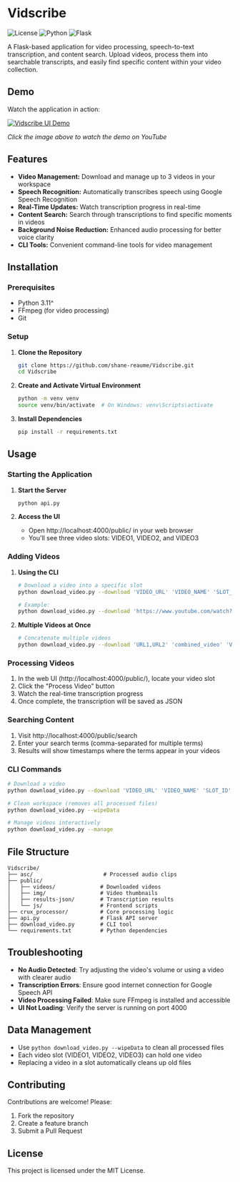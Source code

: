 # Vidscribe

![License](https://img.shields.io/badge/license-MIT-blue.svg)
![Python](https://img.shields.io/badge/python-3.11-blue.svg)
![Flask](https://img.shields.io/badge/flask-2.2-blue.svg)

A Flask-based application for video processing, speech-to-text transcription, and content search. Upload videos, process them into searchable transcripts, and easily find specific content within your video collection.

## Demo

Watch the application in action:

[![Vidscribe UI Demo](https://img.youtube.com/vi/Aupg10YgHL8/0.jpg)](https://www.youtube.com/watch?v=Aupg10YgHL8)

*Click the image above to watch the demo on YouTube*

## Features

- **Video Management:** Download and manage up to 3 videos in your workspace
- **Speech Recognition:** Automatically transcribes speech using Google Speech Recognition
- **Real-Time Updates:** Watch transcription progress in real-time
- **Content Search:** Search through transcriptions to find specific moments in videos
- **Background Noise Reduction:** Enhanced audio processing for better voice clarity
- **CLI Tools:** Convenient command-line tools for video management

## Installation

### Prerequisites

- Python 3.11^
- FFmpeg (for video processing)
- Git

### Setup

1. **Clone the Repository**
   ```bash
   git clone https://github.com/shane-reaume/Vidscribe.git
   cd Vidscribe
   ```

2. **Create and Activate Virtual Environment**
   ```bash
   python -m venv venv
   source venv/bin/activate  # On Windows: venv\Scripts\activate
   ```

3. **Install Dependencies**
   ```bash
   pip install -r requirements.txt
   ```

## Usage

### Starting the Application

1. **Start the Server**
   ```bash
   python api.py
   ```

2. **Access the UI**
   - Open http://localhost:4000/public/ in your web browser
   - You'll see three video slots: VIDEO1, VIDEO2, and VIDEO3

### Adding Videos

1. **Using the CLI**
   ```bash
   # Download a video into a specific slot
   python download_video.py --download 'VIDEO_URL' 'VIDEO_NAME' 'SLOT_ID'
   
   # Example:
   python download_video.py --download 'https://www.youtube.com/watch?v=example' 'my_video' 'VIDEO1'
   ```

2. **Multiple Videos at Once**
   ```bash
   # Concatenate multiple videos
   python download_video.py --download 'URL1,URL2' 'combined_video' 'VIDEO1'
   ```

### Processing Videos

1. In the web UI (http://localhost:4000/public/), locate your video slot
2. Click the "Process Video" button
3. Watch the real-time transcription progress
4. Once complete, the transcription will be saved as JSON

### Searching Content

1. Visit http://localhost:4000/public/search
2. Enter your search terms (comma-separated for multiple terms)
3. Results will show timestamps where the terms appear in your videos

### CLI Commands

```bash
# Download a video
python download_video.py --download 'VIDEO_URL' 'VIDEO_NAME' 'SLOT_ID'

# Clean workspace (removes all processed files)
python download_video.py --wipeData

# Manage videos interactively
python download_video.py --manage
```

## File Structure

```
Vidscribe/
├── asc/                      # Processed audio clips
├── public/
│   ├── videos/              # Downloaded videos
│   ├── img/                 # Video thumbnails
│   ├── results-json/        # Transcription results
│   └── js/                  # Frontend scripts
├── crux_processor/          # Core processing logic
├── api.py                   # Flask API server
├── download_video.py        # CLI tool
└── requirements.txt         # Python dependencies
```

## Troubleshooting

- **No Audio Detected**: Try adjusting the video's volume or using a video with clearer audio
- **Transcription Errors**: Ensure good internet connection for Google Speech API
- **Video Processing Failed**: Make sure FFmpeg is installed and accessible
- **UI Not Loading**: Verify the server is running on port 4000

## Data Management

- Use `python download_video.py --wipeData` to clean all processed files
- Each video slot (VIDEO1, VIDEO2, VIDEO3) can hold one video
- Replacing a video in a slot automatically cleans up old files

## Contributing

Contributions are welcome! Please:

1. Fork the repository
2. Create a feature branch
3. Submit a Pull Request

## License

This project is licensed under the MIT License.
